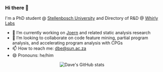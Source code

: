 ### Hi there 👋

I'm a PhD student @ [Stellenbosch University](http://www.sun.ac.za/english) and Directory of R&D @ [Whirly Labs](https://whirlylabs.com)

- 🔭 I’m currently working on [Joern](https://joern.io) and related static analysis research
- 👯 I’m looking to collaborate on code feature mining, partial program analysis, and accelerating program analysis with CPGs
- 📫 How to reach me: [dbe@sun.ac.za](https://joern.io)
- 😄 Pronouns: he/him

<p align="center">
<img align="center" src="https://github-readme-stats.vercel.app/api?username=DavidBakerEffendi&show_icons=true&theme=algolia" alt="Dave's GitHub stats" />
</p>
